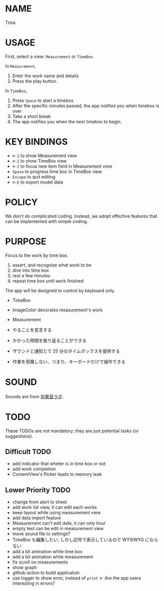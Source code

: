 # NAME

Tima

# USAGE

First, select a view: `Measurement` or `TimeBox`.

In `Measurement`,

1. Enter the work name and details
1. Press the play button.

In `TimeBox`,

1. Press `Space` to start a timebox
1. After the specific minutes passed, the app notifies you when timebox is over
1. Take a short break
1. The app notifies you when the next timebox to begin.

# KEY BINDINGS

- `⌘-1` to show Measurement view
- `⌘-2` to show TimeBox view
- `⌘-I` to focus new item field in Measurement view
- `Space` to progress time box in TimeBox view
- `Escape` to quit editing
- `⌘-E` to export model data

# POLICY

We don't do complicated coding. Instead, we adopt effective features that
can be implemented with simple coding.

# PURPOSE

Focus to the work by time box.

1. assert, and recognize what work to be
1. dive into time box
1. rest a few minutes
1. repeat time box until work finished

The app will be designed to control by keyboard only.
- TimeBox
- ImageColor decorates measurement's work
- Measurement

- やることを宣言する
- かかった時間を振り返ることができる
- サウンドと通知とで 25 分のタイムボックスを提供する
- 作業を邪魔しない、つまり、キーボードだけで操作できる

# SOUND

Sounds are from [効果音ラボ](https://soundeffect-lab.info).

# TODO

These TODOs are not mandatory; they are just potential tasks (or suggestions).

## Difficult TODO

- add indicator that wheter is in time box or not
- add work completion
- ContentView's Picker leads to memory leak

## Lower Priority TODO

- change from alert to sheet
- add work list view, it can edit each works
- keep layout while using measurement view
- add data import feature
- Measurement can't edit date, it can only hour
- empty text can be edit in measurement view
- move sound file to settings?
- TimeBox も編集したい, しかし記号で表示しているので WYSIWYG にならない
- add a bit animation while time box
- add a bit animation while measurement
- fix scroll on measurements
- show graph
- github action to build applicatoin
- use logger to show error, instead of `print` <- Are the app users interesting in errors?
